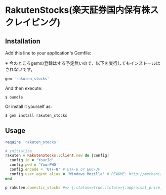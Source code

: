 # RakutenStocks(楽天証券国内保有株スクレイピング)

## Installation

Add this line to your application's Gemfile:

※ 今のところgemの登録はする予定無いので、以下を実行してもインストールはされないです。

```ruby
gem 'rakuten_stocks'
```

And then execute:

    $ bundle

Or install it yourself as:

    $ gem install rakuten_stocks

## Usage

```ruby
require 'rakuten_stocks'

# initialize
rakuten = RakutenStocks::Client.new do |config|
  config.id = 'YourId'
  config.pwd = 'YourPWD'
  config.encode = 'UTF-8' # UTF-8 or EUC-JP
  config.user_agent_alias = 'Windows Mozilla' # README: http://mechanize.rubyforge.org/Mechanize.html#5Buntitled-5D
end

p rakuten.domestic_stocks #=> {:status=>true,:total=>{:appraisal_price_data=>..., :profit_loss_data=>...},:sp=>[...],:nisa=>[...]}
```
